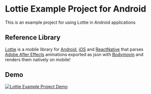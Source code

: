 # Lottie Example Project for Android
This is an example project for using Lottie in Android applications

## Reference Library
[Lottie](https://airbnb.design/lottie/) is a mobile library for [Android](https://github.com/airbnb/lottie-android), [iOS](https://github.com/airbnb/lottie-ios) and [ReactNative](https://github.com/airbnb/lottie-react-native) that parses [Adobe After Effects](http://www.adobe.com/products/aftereffects.html
) animations exported as json with [Bodymovin](https://github.com/bodymovin/bodymovin) and renders them natively on mobile!

## Demo
[![Lottie Example Project Demo](https://github.com/sadra/LottieExampleProject/blob/master/repo/art/oh-my-lottie.gif)](http://www.aparat.com/v/ZTLHP)
